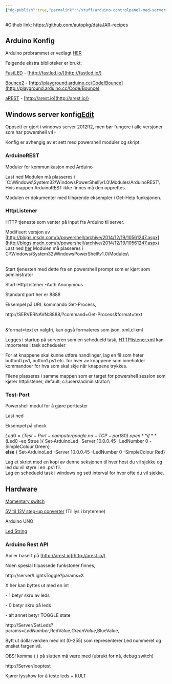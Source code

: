```yaml
---
{"dg-publish":true,"permalink":"/stuff/arduino-controlpanel-med-server-interface/","tags":["public","project","arduino"],"noteIcon":"1"}
---
```


#Github link: https://github.com/autopkg/dataJAR-recipes
## Arduino Konfig

Arduino probrammet er vedlagt [HER](http://libre:8080/bin/download/Main/Arduino%20Controlpanel%20med%20server%20interface/CONTROLPANEL.ino?rev=1.3)

Følgende ekstra biblioteker er brukt;

[FastLED](http://libre:8080/bin/download/Main/Arduino%20Controlpanel%20med%20server%20interface/FastLED-3.0.3.zip?rev=1.1) - [http://fastled.io/](http://fastled.io/)

[Bounce2](http://libre:8080/bin/download/Main/Arduino+Controlpanel+med+server+interface/Bounce2-master.zip) - [http://playground.arduino.cc/Code/Bounce](http://playground.arduino.cc/Code/Bounce)

[aREST](http://libre:8080/bin/download/Main/Arduino%20Controlpanel%20med%20server%20interface/aREST-master.zip?rev=1.1) - [http://arest.io](http://arest.io/)

## Windows server konfig[Edit](http://libre:8080/bin/edit/Main/Arduino%20Controlpanel%20med%20server%20interface?section=2)

Oppsett er gjort i windows server 2012R2, men bør fungere i alle versjoner som har powershell v4+

Konfig er avhengig av et sett med powershell moduler og skript.

### ArduinoREST

Moduler for kommunikasjon med Arduino

Last ned Modulen må plasseres i `C:\Windows\System32\WindowsPowerShell\v1.0\\Modules\ArduinoREST\  
Hvis mappen ArduinoREST ikke finnes må den opprettes.

Modulen er dokumenter med tilhørende eksempler i Get-Help funksjonen.

### HttpListener

HTTP tjeneste som venter på input fra Arduino til server.

Modifisert versjon av [http://blogs.msdn.com/b/powershell/archive/2014/12/19/10561247.aspx](http://blogs.msdn.com/b/powershell/archive/2014/12/19/10561247.aspx)  
Last ned [her](http://libre:8080/bin/download/Main/Arduino%20Controlpanel%20med%20server%20interface/HttpListener.zip?rev=1.1) Modulen må plasseres i C:\\Windows\\System32\\WindowsPowerShell\\v1.0\\Modules\\  
 

Start tjenesten med dette fra en powershell prompt som er kjørt som administrator

Start-HttpListener -Auth Anonymous

Standard port her er 8888

Eksempel på URL kommando Get-Process,

http://SERVERNAVN:8888/?command=Get-Process&format=text  
 

&format=text er valgfri, kan også formateres som json, xml,clixml

Legges i startup på serveren som en schedueld task, [HTTPlistener.xml](http://libre:8080/bin/download/Main/Arduino%20Controlpanel%20med%20server%20interface/Httplistener.xml?rev=1.1) kan importeres i task schedueler

For at knappene skal kunne utføre handlinger, lag en fil som heter button0.ps1, button1.ps1 etc. for hver av knappene som inneholder kommandoer for hva som skal skje når knappene trykkes.

Filene plasseres i samme mappen som er target for powershell session som kjører httplistener, default; c:\\users\\administrator\\

### Test-Port

Powershell modul for å gjøre porttester

Last ned

Eksempel på check 

$Led0=(Test-Port -computer google.no -TCP -port 80).open  
**if** ($Led0 -eq $true ){ Set-ArduinoLed -Server 10.0.0.45 -LedNumber 0 -SimpleColour Green}  
**else** { Set-ArduinoLed -Server 10.0.0.45 -LedNumber 0 -SimpleColour Red}

Lag et skript med en kopi av denne seksjonen til hver host du vil sjekke og led du vil styre i en .ps1 fil.  
Lag en schedueld task i windows og sett interval for hvor ofte du vil sjekke.

## Hardware

[Momentary switch](http://libre:8080/bin/view/Datasheets/12V%2016mm%20Car%20Auto%20Metal%20LED%20Angel%20Eye%20Momentary%20Alloy%20Push%20Button%20Switch)

[5V til 12V step-up converter](http://libre:8080/bin/view/Datasheets/DC%203.3V%203.7V%205V%206V%20to%2012V%20Boost%20Voltage%20Regulator%20Converter%20Step-up) (Til lys i bryterene)

Arduino UNO

[Led String](http://libre:8080/bin/view/Datasheets/WS2801%20RGB%20LED%20pixel%20light%20SJ-1515ICRGB)

### Arduino Rest API

Api er basert på [http://arest.io](http://arest.io/)

Noen spesial tilpassede funkstoner finnes,

http://server/LightsToggle?params=X

X her kan byttes ut med en int

\- 1 betyr skru av leds

\- 0 betyr skru på leds

\- alt annet betyr TOGGLE state

http://Server/SetLeds?params=$LedNumber,$RedValue,$GreenValue,$BlueValue,

Bytt ut dollarverdien med int (0-255) som representerer Led nummeret og ønsket fargenivå.

OBS! komma (,) på slutten må være med (ubrukt for nå, debug switch)

http://Server/looptest

Kjører lysshow for å teste leds + KULT

